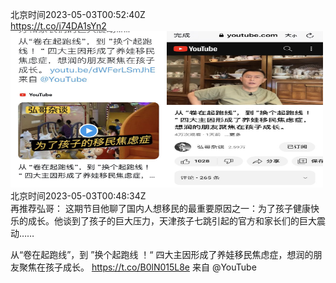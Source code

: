 北京时间2023-05-03T00:52:40Z<br>https://t.co/i74DA1sYn2<br><img src='/temp/2023/1653442393667170304_0.jpg' width='250' height='250'><img src='/temp/2023/1653442393667170304_1.jpg' width='250' height='250'><br>北京时间2023-05-03T00:48:34Z<br>再推荐弘哥：
这期节目他聊了国内人想移民的最重要原因之一：为了孩子健康快乐的成长。他谈到了孩子的巨大压力，天津孩子七跳引起的官方和家长们的巨大震动……

从“卷在起跑线”，到 ”换个起跑线 ！“ 四大主因形成了养娃移民焦虑症，想润的朋友聚焦在孩子成长。 https://t.co/B0lN015L8e 来自 @YouTube<br><br>